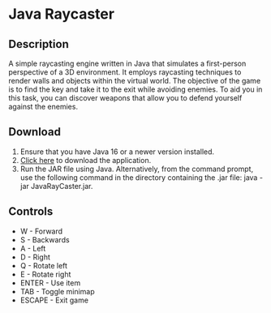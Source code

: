 # Java Raycaster
## Description
A simple raycasting engine written in Java that simulates a first-person perspective of a 3D environment. It employs raycasting techniques to render walls and objects within the virtual world. The objective of the game is to find the key and take it to the exit while avoiding enemies. To aid you in this task, you can discover weapons that allow you to defend yourself against the enemies.

## Download
1. Ensure that you have Java 16 or a newer version installed.
2. [Click here](https://github.com/SolarFlareZ/raycaster/releases/download/v1.0/JavaRaycaster.jar) to download the application.
3. Run the JAR file using Java. Alternatively, from the command prompt, use the following command in the directory containing the .jar file: java -jar JavaRayCaster.jar.

## Controls
* W - Forward
* S - Backwards
* A - Left
* D - Right
* Q - Rotate left
* E - Rotate right
* ENTER - Use item
* TAB - Toggle minimap
* ESCAPE - Exit game
